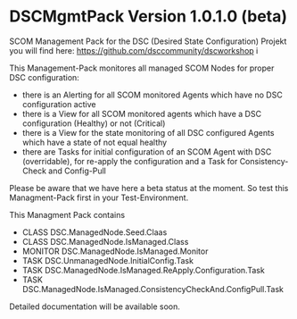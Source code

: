 # DSCMgmtPack Version 1.0.1.0 (beta)

SCOM Management Pack for the DSC (Desired State Configuration) Projekt you will find here: https://github.com/dsccommunity/dscworkshop i

This Management-Pack monitores all managed SCOM Nodes for proper DSC configuration:

 - there is an Alerting for all SCOM monitored Agents which have no DSC configuration active
 - there is a View for all SCOM monitored agents which have a DSC configuration (Healthy) or not (Critical)
 - there is a View for the state monitoring of all DSC configured Agents which have a state of not equal healthy
 - there are Tasks for initial configuration of an SCOM Agent with DSC (overridable), for re-apply the configuration and a Task for Consistency-Check and Config-Pull
 
 Please be aware that we have here a beta status at the moment. So test this Managment-Pack first in your Test-Environment.
 
 This Managment Pack contains
 
  - CLASS DSC.ManagedNode.Seed.Claas
  - CLASS DSC.ManagedNode.IsManaged.Class
  - MONITOR DSC.ManagedNode.IsManaged.Monitor
  - TASK DSC.UnmanagedNode.InitialConfig.Task
  - TASK DSC.ManagedNode.IsManaged.ReApply.Configuration.Task
  - TASK DSC.ManagedNode.IsManaged.ConsistencyCheckAnd.ConfigPull.Task

Detailed documentation will be available soon.

